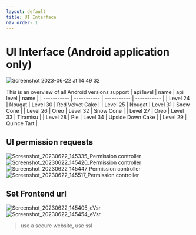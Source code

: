 ```yaml
---
layout: default
title: UI Interface
nav_order: 1
---
```



#  UI Interface (Android application only)  
![Screenshot 2023-06-22 at 14 49 32](https://github.com/FKMLJF/net-front-wrapper-docs.github.io/assets/24462886/c2f9f861-4590-4d7e-9e84-cedd9099715b)

This is an overview of all Android versions support
	| api level | name | api level | name |
| ----------- | ----------- | ----------- | ----------- |
| Level 24 | Nougat | Level 30 | Red Velvet Cake |
| Level 25 | Nougat | Level 31 | Snow Cone |
| Level 26 | Oreo | Level 32 | Snow Cone |
| Level 27 | Oreo | Level 33 | Tiramisu |
| Level 28 | Pie | Level 34 | Upside Down Cake |
| Level 29 | Quince Tart | 

##  UI permission requests
![Screenshot_20230622_145335_Permission controller](https://github.com/FKMLJF/net-front-wrapper-docs.github.io/assets/24462886/643fe90a-924d-4ab7-89b8-132fef2925f2)
![Screenshot_20230622_145420_Permission controller](https://github.com/FKMLJF/net-front-wrapper-docs.github.io/assets/24462886/f7f1104b-4869-406d-a871-c9e66664fcd6)
![Screenshot_20230622_145447_Permission controller](https://github.com/FKMLJF/net-front-wrapper-docs.github.io/assets/24462886/85e70855-7630-4d8f-8459-715fdbb29a16)
![Screenshot_20230622_145517_Permission controller](https://github.com/FKMLJF/net-front-wrapper-docs.github.io/assets/24462886/4c6f5b12-ada0-487b-a04d-95a3dcabc5ef)

##  Set Frontend url
![Screenshot_20230622_145405_eVsr](https://github.com/FKMLJF/net-front-wrapper-docs.github.io/assets/24462886/a37741da-f2d9-4700-8483-934d5e07ed8b)
![Screenshot_20230622_145454_eVsr](https://github.com/FKMLJF/net-front-wrapper-docs.github.io/assets/24462886/3c388293-4c77-495e-9634-d0f506845b0c)
> use a secure website, use ssl

